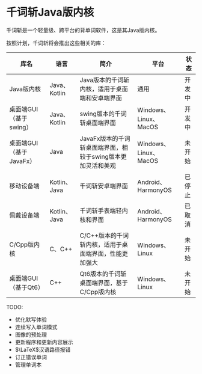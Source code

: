 # 千词斩Java版内核

千词斩是一个轻量级、跨平台的背单词软件，这是其Java版内核。

按照计划，千词斩将会推出这些相关的库：

| 库名               | 语言          | 简介                                  | 平台                  | 状态  |
|------------------|-------------|-------------------------------------|---------------------|-----|
| Java版内核          | Java、Kotlin | Java版本的千词斩内核，适用于桌面端和安卓端界面           | 通用                  | 开发中 |
| 桌面端GUI（基于swing）  | Java、Kotlin | swing版本的千词斩桌面端界面                    | Windows、Linux、MacOS | 开发中 |
| 桌面端GUI（基于JavaFx） | Java        | JavaFx版本的千词斩桌面端界面，相较于swing版本更加灵活和美观 | Windows、Linux、MacOS | 未开始 |
| 移动设备端            | Kotlin、Java | 千词斩安卓端界面                            | Android、HarmonyOS   | 已停止 |
| 佩戴设备端            | Kotlin、Java | 千词斩手表端轻内核和界面                        | Android、HarmonyOS   | 已取消 |
| C/Cpp版内核         | C、C++       | C/C++版本的千词斩内核，适用于桌面端界面，性能更加强大       | Windows、Linux       | 未开始 |
| 桌面端GUI（基于Qt6）    | C++         | Qt6版本的千词斩桌面端界面，基于C/Cpp版内核           | Windows、Linux       | 未开始 |

TODO:

- 优化默写体验
- 连续写入单词模式
- 图像的预处理
- 更新程序和更新内容展示
- $\LaTeX$汉语路径报错
- 订正错误单词
- 管理单词本

